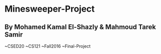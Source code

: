 # Minesweeper-Project
By Mohamed Kamal El-Shazly &amp; Mahmoud Tarek Samir
----------------------------------------------------
~CSED20 ~CS121 ~Fall2016 ~Final-Project

